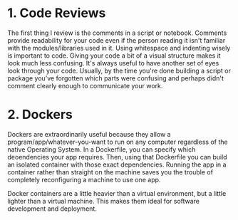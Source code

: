 # 1. Code Reviews

The first thing I review is the comments in a script or notebook. Comments provide readability for your code even if the person reading it isn't familiar with the modules/libraries used in it. Using whitespace and indenting wisely is important to code. Giving your code a bit of a visual structure makes it look much less confusing. It's always useful to have another set of eyes look through your code. Usually, by the time you're done building a script or package you've forgotten which parts were confusing and perhaps didn't comment clearly enough to communicate your work.

# 2. Dockers

Dockers are extraordinarily useful because they allow a program/app/whatever-you-want to run on any computer regardless of the native Operating System. In a Dockerfile, you can specify which deoendencies your app requires. Then, using that Dockerfile you can build an isolated container with those exact dependencies. Running the app in a container rather than straight on the machine saves you the trouble of completely reconfiguring a machine to use one app.

Docker containers are a little heavier than a virtual environment, but a little lighter than a virtual machine. This makes them ideal for software development and deployment.